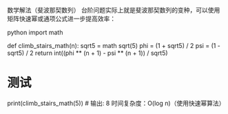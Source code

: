 数学解法（斐波那契数列）
台阶问题实际上就是斐波那契数列的变种，可以使用矩阵快速幂或通项公式进一步提高效率：

python
import math
 
def climb_stairs_math(n):
    sqrt5 = math  sqrt(5)
    phi = (1 + sqrt5) / 2
    psi = (1 - sqrt5) / 2
    return int((phi ** (n + 1) - psi ** (n + 1)) / sqrt5)
 
# 测试
print(climb_stairs_math(5))  # 输出: 8
时间复杂度：O(log n)（使用快速幂算法）
